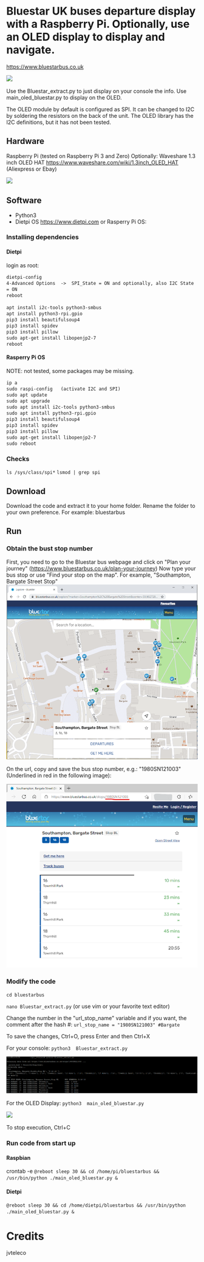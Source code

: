 # Bluestar UK buses departure display with a Raspberry Pi.  Optionally, use an OLED display to display and navigate.
https://www.bluestarbus.co.uk

![](web_files/working.gif)

Use the  Bluestar_extract.py  to just display on your console the info.
Use  main_oled_bluestar.py to display on the OLED.

The OLED module by default is configured as SPI. It can be changed to I2C by soldering the resistors on the back of the unit.
The OLED library has the I2C definitions, but it has not been tested.


## Hardware
 Raspberry Pi (tested on Raspberry Pi 3 and Zero)
 Optionally: Waveshare 1.3 inch OLED HAT https://www.waveshare.com/wiki/1.3inch_OLED_HAT (Aliexpress or Ebay)

![](web_files/hardware.jpeg)

## Software
 - Python3
 - Dietpi OS https://www.dietpi.com  or  Rasperry Pi OS:


### Installing dependencies


#### Dietpi 
login as root:
````
dietpi-config
4-Advanced Options  ->  SPI_State = ON and optionally, also I2C State = ON
reboot

apt install i2c-tools python3-smbus
apt install python3-rpi.gpio
pip3 install beautifulsoup4
pip3 install spidev
pip3 install pillow
sudo apt-get install libopenjp2-7
reboot
````

#### Rasperry Pi OS
NOTE: not tested, some packages may be missing.
````
ip a
sudo raspi-config   (activate I2C and SPI)
sudo apt update
sudo apt upgrade
sudo apt install i2c-tools python3-smbus
sudo apt install python3-rpi.gpio
pip3 install beautifulsoup4
pip3 install spidev
pip3 install pillow
sudo apt-get install libopenjp2-7
sudo reboot
````

### Checks
`ls /sys/class/spi*`
`lsmod | grep spi`

## Download
 Download the code and extract it to your home folder. Rename the folder to your own preference. For example: bluestarbus

## Run
### Obtain the bust stop number
First, you need to go to the Bluestar bus webpage and click on "Plan your journey" (https://www.bluestarbus.co.uk/plan-your-journey)
Now type your bus stop or use "Find your stop on the map". For example, "Southampton, Bargate Street Stop"
![](web_files/bluestar_map.png)

On the url, copy and save the bus stop number, e.g.: "1980SN121003"  
(Underlined in red in the following image):

![](web_files/bluestar_stop.png)

### Modify the code
`cd bluestarbus`

`nano Bluestar_extract.py`   (or use vim or your favorite text editor)

Change the number in the "url_stop_name" variable and if you want, the comment after the hash #:   `url_stop_name = "1980SN121003" #Bargate`

To save the changes, Ctrl+O, press Enter and then Ctrl+X 

For your console:  `python3  Bluestar_extract.py`

![](web_files/Console_Bus.png)

For the OLED Display:  `python3  main_oled_bluestar.py`

![](web_files/OLED_Bus.gif)


To stop execution, Ctrl+C

### Run code from start up
#### Raspbian
crontab -e
`@reboot sleep 30 && cd /home/pi/bluestarbus && /usr/bin/python ./main_oled_bluestar.py &`

#### Dietpi
`@reboot sleep 30 && cd /home/dietpi/bluestarbus && /usr/bin/python ./main_oled_bluestar.py &`

# Credits
 jvteleco
